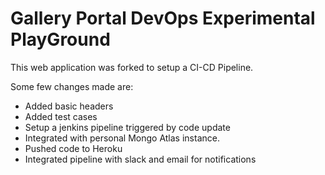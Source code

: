 # Gallery Portal DevOps Experimental PlayGround
This web application was forked to setup a CI-CD Pipeline.

Some few changes made are:
- Added basic headers
- Added test cases
- Setup a jenkins pipeline triggered by code update
- Integrated with personal Mongo Atlas instance. 
- Pushed code to Heroku
- Integrated pipeline with slack and email for notifications


